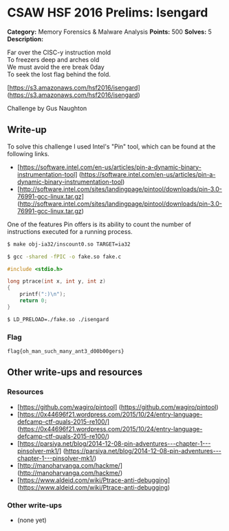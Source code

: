 # CSAW HSF 2016 Prelims: Isengard

**Category:** Memory Forensics & Malware Analysis
**Points:** 500
**Solves:** 5
**Description:**

Far over the CISC-y instruction mold <br />
To freezers deep and arches old <br />
We must avoid the ere break 0day <br />
To seek the lost flag behind the fold. <br />

[https://s3.amazonaws.com/hsf2016/isengard] (https://s3.amazonaws.com/hsf2016/isengard)

Challenge by Gus Naughton

## Write-up

To solve this challenge I used Intel's "Pin" tool, which can be found at the following links.

* [https://software.intel.com/en-us/articles/pin-a-dynamic-binary-instrumentation-tool] (https://software.intel.com/en-us/articles/pin-a-dynamic-binary-instrumentation-tool)
* [http://software.intel.com/sites/landingpage/pintool/downloads/pin-3.0-76991-gcc-linux.tar.gz] (http://software.intel.com/sites/landingpage/pintool/downloads/pin-3.0-76991-gcc-linux.tar.gz)

One of the features Pin offers is its ability to count the number of instructions executed for a running process.

```bash
$ make obj-ia32/inscount0.so TARGET=ia32
```

```bash
$ gcc -shared -fPIC -o fake.so fake.c
```

```c
#include <stdio.h>

long ptrace(int x, int y, int z)
{
    printf(":)\n");
    return 0;
}
```

```bash
$ LD_PRELOAD=./fake.so ./isengard
```

### Flag

``flag{oh_man_such_many_ant3_d00b00gers}``

## Other write-ups and resources

### Resources
* [https://github.com/wagiro/pintool] (https://github.com/wagiro/pintool)
* [https://0x44696f21.wordpress.com/2015/10/24/entry-language-defcamp-ctf-quals-2015-re100/] (https://0x44696f21.wordpress.com/2015/10/24/entry-language-defcamp-ctf-quals-2015-re100/)
* [https://parsiya.net/blog/2014-12-08-pin-adventures---chapter-1---pinsolver-mk1/] (https://parsiya.net/blog/2014-12-08-pin-adventures---chapter-1---pinsolver-mk1/)
* [http://manoharvanga.com/hackme/] (http://manoharvanga.com/hackme/)
* [https://www.aldeid.com/wiki/Ptrace-anti-debugging] (https://www.aldeid.com/wiki/Ptrace-anti-debugging)

### Other write-ups
* (none yet)
